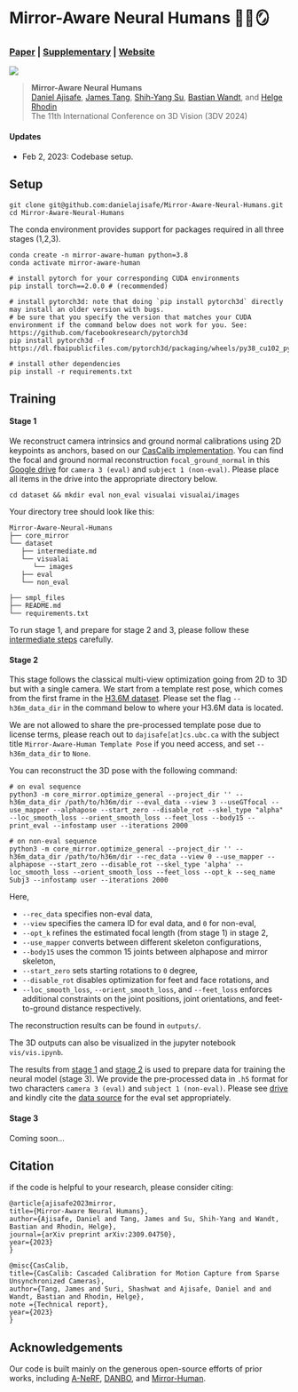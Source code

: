 # Mirror-Aware Neural Humans 🏃🏻🪞

### [Paper](https://arxiv.org/abs/2309.04750) | [Supplementary](https://danielajisafe.github.io/mirror-aware-neural-humans/docs/Supp.pdf) | [Website](https://danielajisafe.github.io/mirror-aware-neural-humans/) 
![](imgs/front.png)
>**Mirror-Aware Neural Humans**\
>[Daniel Ajisafe](https://danielajisafe.github.io/), [James Tang](https://www.linkedin.com/in/james-tang-279332196/?originalSubdomain=ca), [Shih-Yang Su](https://lemonatsu.github.io/), [Bastian Wandt](https://bastianwandt.de/), and [Helge Rhodin](http://helge.rhodin.de/)\
>The 11th International Conference on 3D Vision (3DV 2024)

#### Updates
- Feb 2, 2023: Codebase setup.

## Setup
```
git clone git@github.com:danielajisafe/Mirror-Aware-Neural-Humans.git
cd Mirror-Aware-Neural-Humans
```
The conda environment provides support for packages required in all three stages (1,2,3).
```
conda create -n mirror-aware-human python=3.8
conda activate mirror-aware-human

# install pytorch for your corresponding CUDA environments
pip install torch==2.0.0 # (recommended)

# install pytorch3d: note that doing `pip install pytorch3d` directly may install an older version with bugs.
# be sure that you specify the version that matches your CUDA environment if the command below does not work for you. See: https://github.com/facebookresearch/pytorch3d
pip install pytorch3d -f https://dl.fbaipublicfiles.com/pytorch3d/packaging/wheels/py38_cu102_pyt190/download.html

# install other dependencies
pip install -r requirements.txt
```

## Training

#### Stage 1 

We reconstruct camera intrinsics and ground normal calibrations using 2D keypoints as anchors, based on our [CasCalib implementation](https://github.com/tangytoby/CasCalib/tree/main). You can find the focal and ground normal reconstruction ```focal_ground_normal``` in this [Google drive](https://drive.google.com/drive/folders/1hTA1BKX63UeulJUixS1vo8hLqsbpX2AA?usp=sharing) for ```camera 3 (eval)``` and ```subject 1 (non-eval)```. Please place all items in the drive into the appropriate directory below. 

```
cd dataset && mkdir eval non_eval visualai visualai/images
```

Your directory tree should look like this:
```
Mirror-Aware-Neural-Humans
├── core_mirror
└── dataset
   ├── intermediate.md 
   └── visualai
      └── images
   ├── eval
   └── non_eval

├── smpl_files
├── README.md
└── requirements.txt
```

<!-- ```
Mirror-Aware-Neural-Humans
├── core_mirror
├── dataset
   ├── intermediate.md 
   ├── zju-m-seq1
      ├── images
      └── ...
   ├── visualai
      └── images
   ├── eval
   ├── non_eval
   └──calibration
      ├── Cam3
      └── Subj3
├── outputs
├── smpl_files
├── models
├── README.md
└── environment.yml
└── requirements.txt
``` -->

To run stage 1, and prepare for stage 2 and 3, please follow these [intermediate steps](https://github.com/danielajisafe/Mirror-Aware-Neural-Humans/blob/code_release/dataset/intermediate.md) carefully.


#### Stage 2

This stage follows the classical multi-view optimization going from 2D to 3D but with a single camera. We start from a template rest pose, which comes from the first frame in the [H3.6M dataset](http://vision.imar.ro/human3.6m/description.php). Please set the flag ```--h36m_data_dir``` in the command below to where your H3.6M data is located. 

We are not allowed to share the pre-processed template pose due to license terms, please reach out to ```dajisafe[at]cs.ubc.ca``` with the subject title ```Mirror-Aware-Human Template Pose``` if you need access, and set ```--h36m_data_dir``` to ```None```.

You can reconstruct the 3D pose with the following command:
```
# on eval sequence
python3 -m core_mirror.optimize_general --project_dir '' --h36m_data_dir /path/to/h36m/dir --eval_data --view 3 --useGTfocal --use_mapper --alphapose --start_zero --disable_rot --skel_type "alpha" --loc_smooth_loss --orient_smooth_loss --feet_loss --body15 --print_eval --infostamp user --iterations 2000

# on non-eval sequence
python3 -m core_mirror.optimize_general --project_dir '' --h36m_data_dir /path/to/h36m/dir --rec_data --view 0 --use_mapper --alphapose --start_zero --disable_rot --skel_type 'alpha' --loc_smooth_loss --orient_smooth_loss --feet_loss --opt_k --seq_name Subj3 --infostamp user --iterations 2000
```

Here, 
- ```--rec_data``` specifies non-eval data, 
- ```--view``` specifies the camera ID for eval data, and ```0``` for non-eval, 
- ```--opt_k``` refines the estimated focal length (from stage 1) in stage 2, 
- ```--use_mapper``` converts between different skeleton configurations, 
- ```--body15``` uses the common 15 joints between alphapose and mirror skeleton, 
- ```--start_zero``` sets starting rotations to ```0``` degree,
- ```--disable_rot``` disables optimization for feet and face rotations, and
- ```--loc_smooth_loss```, ```--orient_smooth_loss```, and ```--feet_loss``` enforces additional constraints on the joint positions, joint orientations, and feet-to-ground distance respectively.

The reconstruction results can be found in `outputs/`.
	
The 3D outputs can also be visualized in the jupyter notebook ```vis/vis.ipynb```.

The results from [stage 1]() and [stage 2]() is used to prepare data for training the neural model (stage 3). We provide the pre-processed data in ```.h5``` format for two characters ```camera 3 (eval)``` and ```subject 1 (non-eval)```. Please see [drive](https://drive.google.com/drive/folders/1hTA1BKX63UeulJUixS1vo8hLqsbpX2AA?usp=sharing) and kindly cite the [data source](https://github.com/zju3dv/Mirrored-Human/) for the eval set appropriately.

#### Stage 3
Coming soon...

## Citation
if the code is helpful to your research, please consider citing:
```
@article{ajisafe2023mirror,
title={Mirror-Aware Neural Humans},
author={Ajisafe, Daniel and Tang, James and Su, Shih-Yang and Wandt, Bastian and Rhodin, Helge},
journal={arXiv preprint arXiv:2309.04750},
year={2023}
}
```
```
@misc{CasCalib,
title={CasCalib: Cascaded Calibration for Motion Capture from Sparse Unsynchronized Cameras},
author={Tang, James and Suri, Shashwat and Ajisafe, Daniel and and Wandt, Bastian and Rhodin, Helge},
note ={Technical report},
year={2023}
}
```

## Acknowledgements
Our code is built mainly on the generous open-source efforts of prior works, including [A-NeRF](https://github.com/LemonATsu/A-NeRF), [DANBO](https://github.com/LemonATsu/DANBO-pytorch), and [Mirror-Human](https://github.com/zju3dv/Mirrored-Human).
